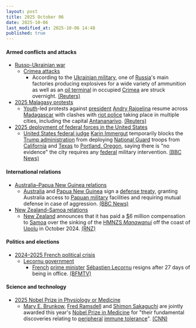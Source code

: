 ```yaml
---
layout: post
title: 2025 October 06
date: 2025-10-06
last_modified_at: 2025-10-06 14:48
published: true
---
```



#### Armed conflicts and attacks

* [Russo-Ukrainian war](https://en.wikipedia.org/wiki/Russo-Ukrainian_war_%282022%E2%80%93present%29 "Russo-Ukrainian war (2022–present)")
  * [Crimea attacks](https://en.wikipedia.org/wiki/Crimea_attacks_%282022%E2%80%93present%29 "Crimea attacks (2022–present)")
    * According to the [Ukrainian military](https://en.wikipedia.org/wiki/Armed_Forces_of_Ukraine "Armed Forces of Ukraine"), one of [Russia](https://en.wikipedia.org/wiki/Russia "Russia")'s main factories producing explosives for a wide variety of ammunition as well as an [oil terminal](https://en.wikipedia.org/wiki/Oil_terminal "Oil terminal") in occupied [Crimea](https://en.wikipedia.org/wiki/Crimea "Crimea") are struck overnight. [(Reuters)](https://www.reuters.com/business/aerospace-defense/ukraine-says-it-struck-major-russian-explosives-factory-oil-terminal-2025-10-06/)
* [2025 Malagasy protests](https://en.wikipedia.org/wiki/2025_Malagasy_protests "2025 Malagasy protests")
  * [Youth](https://en.wikipedia.org/wiki/Generation_Z "Generation Z")-led protests against [president](https://en.wikipedia.org/wiki/List_of_presidents_of_Madagascar "List of presidents of Madagascar") [Andry Rajoelina](https://en.wikipedia.org/wiki/Andry_Rajoelina "Andry Rajoelina") resume across [Madagascar](https://en.wikipedia.org/wiki/Madagascar "Madagascar") with clashes with [riot police](https://en.wikipedia.org/wiki/Riot_police "Riot police") taking place in multiple cities, including the capital [Antananarivo](https://en.wikipedia.org/wiki/Antananarivo "Antananarivo"). [(Reuters)](https://www.reuters.com/world/africa/anti-government-protests-resume-several-madagascar-cities-2025-10-06/)
* [2025 deployment of federal forces in the United States](https://en.wikipedia.org/wiki/2025_deployment_of_federal_forces_in_the_United_States "2025 deployment of federal forces in the United States")
  * [United States federal judge](https://en.wikipedia.org/wiki/United_States_federal_judge "United States federal judge") [Karin Immergut](https://en.wikipedia.org/wiki/Karin_Immergut "Karin Immergut") temporarily blocks the [Trump administration](https://en.wikipedia.org/wiki/Second_presidency_of_Donald_Trump "Second presidency of Donald Trump") from deploying [National Guard](https://en.wikipedia.org/wiki/National_Guard_%28United_States%29 "National Guard (United States)") troops from [California](https://en.wikipedia.org/wiki/California "California") and [Texas](https://en.wikipedia.org/wiki/Texas "Texas") to [Portland, Oregon](https://en.wikipedia.org/wiki/Portland%2C_Oregon "Portland, Oregon"), saying there is "no evidence" the city requires any [federal](https://en.wikipedia.org/wiki/Federal_government_of_the_United_States "Federal government of the United States") military intervention. [(BBC News)](https://www.bbc.co.uk/news/articles/c740elm70z7o)

#### International relations

* [Australia–Papua New Guinea relations](https://en.wikipedia.org/wiki/Australia%E2%80%93Papua_New_Guinea_relations "Australia–Papua New Guinea relations")
  * [Australia](https://en.wikipedia.org/wiki/Australia "Australia") and [Papua New Guinea](https://en.wikipedia.org/wiki/Papua_New_Guinea "Papua New Guinea") sign a [defense treaty](https://en.wikipedia.org/wiki/Defense_treaty "Defense treaty"), granting Australia access to [Papuan military](https://en.wikipedia.org/wiki/Papua_New_Guinea_Defence_Force "Papua New Guinea Defence Force") facilities and requiring mutual defense in case of aggression. [(BBC News)](https://www.bbc.com/news/articles/cp9824r3p31o)
* [New Zealand–Samoa relations](https://en.wikipedia.org/wiki/New_Zealand%E2%80%93Samoa_relations "New Zealand–Samoa relations")
  * [New Zealand](https://en.wikipedia.org/wiki/New_Zealand "New Zealand") announces that it has paid a [$](https://en.wikipedia.org/wiki/New_Zealand_dollar "New Zealand dollar")6 million compensation to [Samoa](https://en.wikipedia.org/wiki/Samoa "Samoa") over the sinking of the [HMNZS *Manawanui*](https://en.wikipedia.org/wiki/HMNZS_Manawanui_%282019%29 "HMNZS Manawanui (2019)") off the coast of [Upolu](https://en.wikipedia.org/wiki/Upolu "Upolu") in October 2024. [(RNZ)](https://www.rnz.co.nz/news/national/575097/new-zealand-pays-samoa-6m-over-grounding-of-hmnzs-manawanui)

#### Politics and elections

* [2024–2025 French political crisis](https://en.wikipedia.org/wiki/2024%E2%80%932025_French_political_crisis "2024–2025 French political crisis")
  * [Lecornu government](https://en.wikipedia.org/wiki/Lecornu_government "Lecornu government")
    * [French](https://en.wikipedia.org/wiki/France "France") [prime minister](https://en.wikipedia.org/wiki/Prime_Minister_of_France "Prime Minister of France") [Sébastien Lecornu](https://en.wikipedia.org/wiki/S%C3%A9bastien_Lecornu "Sébastien Lecornu") resigns after 27 days of being in office. [(BFMTV)](https://www.bfmtv.com/politique/gouvernement/direct-le-nouveau-gouvernement-peine-nomme-deja-condamne-bruno-retailleau-convoque-une-reunion-d-urgence-des-lr-premier-conseil-des-ministres-a-16h_LN-202510060066.html)

#### Science and technology

* [2025 Nobel Prize in Physiology or Medicine](https://en.wikipedia.org/wiki/2025_Nobel_Prize_in_Physiology_or_Medicine "2025 Nobel Prize in Physiology or Medicine")
  * [Mary E. Brunkow](https://en.wikipedia.org/wiki/Mary_E._Brunkow "Mary E. Brunkow"), [Fred Ramsdell](https://en.wikipedia.org/wiki/Fred_Ramsdell "Fred Ramsdell") and [Shimon Sakaguchi](https://en.wikipedia.org/wiki/Shimon_Sakaguchi "Shimon Sakaguchi") are jointly awarded this year's [Nobel Prize in Medicine](https://en.wikipedia.org/wiki/Nobel_Prize_in_Medicine "Nobel Prize in Medicine") for "their fundamental discoveries relating to [peripheral](https://en.wikipedia.org/wiki/Peripheral_tolerance "Peripheral tolerance") [immune tolerance](https://en.wikipedia.org/wiki/Immune_tolerance "Immune tolerance")". [(CNN)](https://edition.cnn.com/2025/10/06/science/nobel-prize-medicine-brunkow-ramsdell-sakaguchi-immune-system-intl)
